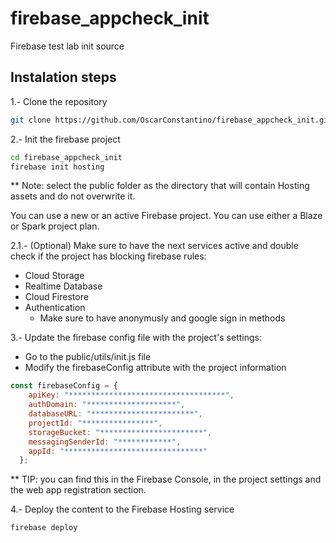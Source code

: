 # firebase_appcheck_init

Firebase test lab init source

## Instalation steps

1.- Clone the repository

```bash
git clone https://github.com/OscarConstantino/firebase_appcheck_init.git
```

2.- Init the firebase project

```bash
cd firebase_appcheck_init
firebase init hosting
```

 ** Note: select the public folder as the directory that will contain Hosting assets and do not overwrite it.

You can use a new or an active Firebase project. You can use either a Blaze or Spark project plan.

2.1.- (Optional) Make sure to have the next services active and double check if the project has blocking firebase rules:
  
  * Cloud Storage
  * Realtime Database
  * Cloud Firestore
  * Authentication
     * Make sure to have anonymusly and google sign in methods
    
3.- Update the firebase config file with the project's settings:

  * Go to the public/utils/init.js file
  * Modify the firebaseConfig attribute with the project information

```javascript
const firebaseConfig = {
    apiKey: "***********************************",
    authDomain: "********************",
    databaseURL: "***********************",
    projectId: "****************",
    storageBucket: "***********************",
    messagingSenderId: "************",
    appId: "*******************************"
  };
```

   ** TIP: you can find this in the Firebase Console, in the project settings and the web app registration section.
   
 4.- Deploy the content to the Firebase Hosting service
 
 ```bash
firebase deploy
```
